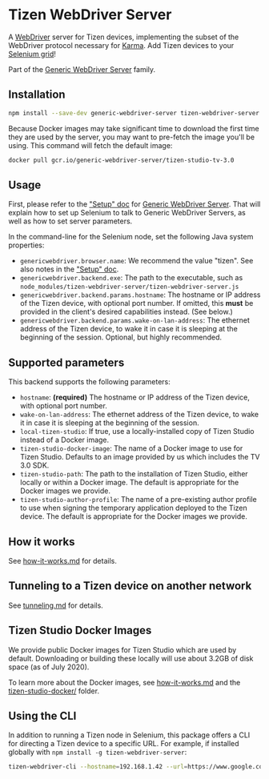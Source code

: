 # Tizen WebDriver Server

A [WebDriver][] server for Tizen devices, implementing the subset of the
WebDriver protocol necessary for [Karma][].  Add Tizen devices to your
[Selenium grid][]!

Part of the [Generic WebDriver Server][] family.


## Installation

```sh
npm install --save-dev generic-webdriver-server tizen-webdriver-server
```

Because Docker images may take significant time to download the first time they
are used by the server, you may want to pre-fetch the image you'll be using.
This command will fetch the default image:

```sh
docker pull gcr.io/generic-webdriver-server/tizen-studio-tv-3.0
```


## Usage

First, please refer to the ["Setup" doc][] for [Generic WebDriver Server][].
That will explain how to set up Selenium to talk to Generic WebDriver Servers,
as well as how to set server parameters.

In the command-line for the Selenium node, set the following Java system
properties:

 - `genericwebdriver.browser.name`: We recommend the value "tizen".  See also
   notes in the ["Setup" doc][].
 - `genericwebdriver.backend.exe`: The path to the executable, such as
   `node_modules/tizen-webdriver-server/tizen-webdriver-server.js`
 - `genericwebdriver.backend.params.hostname`: The hostname or IP address of the
   Tizen device, with optional port number.  If omitted, this **must** be
   provided in the client's desired capabilities instead.  (See below.)
 - `genericwebdriver.backend.params.wake-on-lan-address`: The ethernet address
   of the Tizen device, to wake it in case it is sleeping at the beginning of
   the session.  Optional, but highly recommended.


## Supported parameters

This backend supports the following parameters:

 - `hostname`: **(required)** The hostname or IP address of the Tizen device,
   with optional port number.
 - `wake-on-lan-address`: The ethernet address of the Tizen device, to wake it
   in case it is sleeping at the beginning of the session.
 - `local-tizen-studio`: If true, use a locally-installed copy of Tizen Studio
   instead of a Docker image.
 - `tizen-studio-docker-image`: The name of a Docker image to use for Tizen
   Studio.  Defaults to an image provided by us which includes the TV 3.0 SDK.
 - `tizen-studio-path`: The path to the installation of Tizen Studio, either
   locally or within a Docker image.  The default is appropriate for the Docker
   images we provide.
 - `tizen-studio-author-profile`: The name of a pre-existing author profile to
   use when signing the temporary application deployed to the Tizen device.  The
   default is appropriate for the Docker images we provide.


## How it works

See [how-it-works.md](https://github.com/google/generic-webdriver-server/blob/main/backends/tizen/how-it-works.md)
for details.


## Tunneling to a Tizen device on another network

See [tunneling.md](https://github.com/google/generic-webdriver-server/blob/main/backends/tizen/tunneling.md)
for details.


## Tizen Studio Docker Images

We provide public Docker images for Tizen Studio which are used by default.
Downloading or building these locally will use about 3.2GB of disk space (as of
July 2020).

To learn more about the Docker images, see
[how-it-works.md](https://github.com/google/generic-webdriver-server/blob/main/backends/tizen/how-it-works.md)
and the
[tizen-studio-docker/](https://github.com/google/generic-webdriver-server/blob/main/backends/tizen/tizen-studio-docker/)
folder.


## Using the CLI

In addition to running a Tizen node in Selenium, this package offers a CLI for
directing a Tizen device to a specific URL.  For example, if installed globally
with `npm install -g tizen-webdriver-server`:

```sh
tizen-webdriver-cli --hostname=192.168.1.42 --url=https://www.google.com/
```


[Generic WebDriver Server]: https://github.com/google/generic-webdriver-server
[Karma]: https://karma-runner.github.io/
[Selenium grid]: https://www.selenium.dev/documentation/en/grid/
["Setup" doc]: https://github.com/google/generic-webdriver-server/blob/main/setup.md
[WebDriver]: https://www.w3.org/TR/webdriver2/
